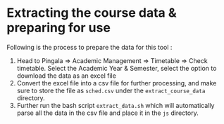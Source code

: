 # Extracting the course data & preparing for use

Following is the process to prepare the data for this tool :

1. Head to Pingala => Academic Management => Timetable => Check timetable. Select the Academic Year & Semester, select the option to download the data as an excel file
2. Convert the excel file into a csv file for further processing, and make sure to store the file as `sched.csv` under the `extract_course_data` directory.
3. Further run the bash script `extract_data.sh` which will automatically parse all the data in the csv file and place it in the `js` directory.

